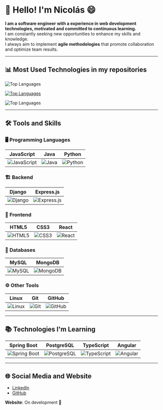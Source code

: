 # 👋 Hello! I'm Nicolás 😄

**I am a software engineer with a experience in web development technologies, motivated and committed to continuous learning.**  
I am constantly seeking new opportunities to enhance my skills and knowledge.  
I always aim to implement **agile methodologies** that promote collaboration and optimize team results.

---

## 📊 Most Used Technologies in my repositories

![Top Languages](https://github-readme-stats.vercel.app/api/top-langs/?username=bernal-nicolas&layout=donut&theme=prussian&hide_border=true)

[![Top Languages](https://github-readme-stats.vercel.app/api/top-langs/?username=bernal-nicolas&layout=compact&theme=radical)](https://github.com/anuraghazra/github-readme-stats)

![Top Languages](https://github-readme-stats.vercel.app/api/top-langs?username=bernal-nicolas&theme=nord&show_icons=true)

---

## 🛠️ Tools and Skills

### 🖥️ **Programming Languages**

| **JavaScript** | **Java** | **Python** |
|----------------|----------|------------|
| ![JavaScript](https://img.shields.io/badge/-JavaScript-F7DF1E?style=flat-square&logo=javascript&logoColor=black)| ![Java](https://img.shields.io/badge/-Java-007396?style=flat-square&logo=java&logoColor=white) | ![Python](https://img.shields.io/badge/-Python-3776AB?style=flat-square&logo=python&logoColor=white)  |

### 🏗️ **Backend**

| **Django** | **Express.js** |
|------------|----------------|
| ![Django](https://img.shields.io/badge/-Django-092E20?style=flat-square&logo=django&logoColor=white) | ![Express.js](https://img.shields.io/badge/-Express.js-000000?style=flat-square&logo=express&logoColor=white)  |

### 🎨 **Frontend**

| **HTML5** | **CSS3** | **React** |
|-----------|----------|-----------|
| ![HTML5](https://img.shields.io/badge/-HTML5-E34F26?style=flat-square&logo=html5&logoColor=white) | ![CSS3](https://img.shields.io/badge/-CSS3-1572B6?style=flat-square&logo=css3&logoColor=white)  | ![React](https://img.shields.io/badge/-React-61DAFB?style=flat-square&logo=react&logoColor=black)  |

### 💾 **Databases**

| **MySQL** | **MongoDB** |
|-----------|------------------------|
| ![MySQL](https://img.shields.io/badge/-MySQL-4479A1?style=flat-square&logo=mysql&logoColor=white) | ![MongoDB](https://img.shields.io/badge/-MongoDB-47A248?style=flat-square&logo=mongodb&logoColor=white)  |

### ⚙️ **Other Tools**

| **Linux** | **Git** | **GitHub** |
|------------------------------------|---------|------------|
| ![Linux](https://img.shields.io/badge/-Linux-FCC624?style=flat-square&logo=linux&logoColor=black)  | ![Git](https://img.shields.io/badge/-Git-F05032?style=flat-square&logo=git&logoColor=white)  | ![GitHub](https://img.shields.io/badge/-GitHub-181717?style=flat-square&logo=github&logoColor=white)  |

---

## 📚 Technologies I'm Learning

| **Spring Boot** | **PostgreSQL** | **TypeScript** | **Angular** |
|-----------------|----------------|----------------|-------------|
| ![Spring Boot](https://img.shields.io/badge/-Spring%20Boot-6DB33F?style=flat-square&logo=springboot&logoColor=white)  | ![PostgreSQL](https://img.shields.io/badge/-PostgreSQL-4169E1?style=flat-square&logo=postgresql&logoColor=white)  | ![TypeScript](https://img.shields.io/badge/-TypeScript-3178C6?style=flat-square&logo=typescript&logoColor=white)  | ![Angular](https://img.shields.io/badge/-Angular-DD0031?style=flat-square&logo=angular&logoColor=white) |

---

## 🌐 Social Media and Website

- [LinkedIn](https://www.linkedin.com/in/bernalnicolas)  
- [GitHub](https://github.com/bernal-nicolas)  

**Website**: On development 🚧